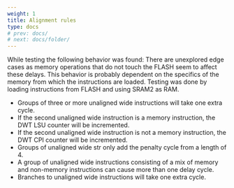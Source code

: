 ```yaml
---
weight: 1
title: Alignment rules
type: docs
# prev: docs/
# next: docs/folder/
---
```


<style>
  .side-by-side {
    display: flex;
    gap: 10px;
    padding-top: 20px;
    padding-bottom: 20px;
  }
  .box {
    flex: 1;
    border: none;
    box-sizing: border-box;
  }
  @media (max-width: 400px) {
            .side-by-side {
                flex-direction: column;
            }
        }
</style>


While testing the following behavior was found: There are unexplored edge cases as memory
operations that do not touch the FLASH seem to affect these delays. This behavior is
probably dependent on the specifics of the memory from which the instructions are loaded.
Testing was done by loading instructions from FLASH and using SRAM2 as RAM.
- Groups of three or more unaligned wide instructions will take one extra cycle.
- If the second unaligned wide instruction is a memory instruction, the DWT LSU counter will be incremented.
- If the second unaligned wide instruction is not a memory instruction, the DWT CPI counter will be incremented.
- Groups of unaligned wide str only add the penalty cycle from a length of 4.
- A group of unaligned wide instructions consisting of a mix of memory and non-memory instructions can cause more than one delay cycle.
- Branches to unaligned wide instructions will take one extra cycle.
